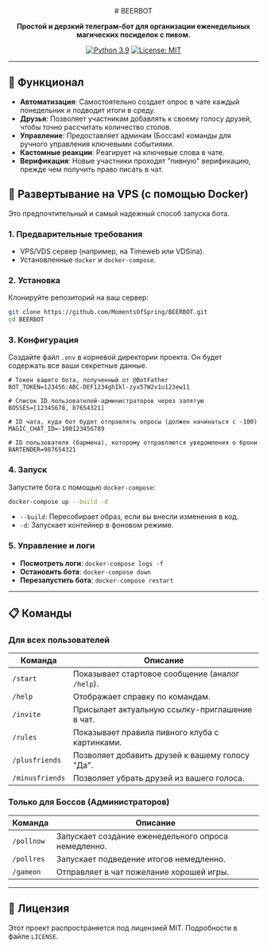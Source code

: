 <div align="center">
# BEERBOT

**Простой и дерзкий телеграм-бот для организации еженедельных магических посиделок с пивом.**

[![Python 3.9](https://img.shields.io/badge/python-3.9-blue.svg)](https://www.python.org/downloads/release/python-390/)
[![License: MIT](https://img.shields.io/badge/License-MIT-yellow.svg)](https://opensource.org/licenses/MIT)
</div>

---

## 🍺 Функционал

- **Автоматизация**: Самостоятельно создает опрос в чате каждый понедельник и подводит итоги в среду.
- **Друзья**: Позволяет участникам добавлять к своему голосу друзей, чтобы точно рассчитать количество столов.
- **Управление**: Предоставляет админам (Боссам) команды для ручного управления ключевыми событиями.
- **Кастомные реакции**: Реагирует на ключевые слова в чате.
- **Верификация**: Новые участники проходят "пивную" верификацию, прежде чем получить право писать в чат.

## 🚀 Развертывание на VPS (с помощью Docker)

Это предпочтительный и самый надежный способ запуска бота.

### 1. Предварительные требования

- VPS/VDS сервер (например, на Timeweb или VDSina).
- Установленные `docker` и `docker-compose`.

### 2. Установка

Клонируйте репозиторий на ваш сервер:
```bash
git clone https://github.com/MomentsOfSpring/BEERBOT.git
cd BEERBOT
```

### 3. Конфигурация

Создайте файл `.env` в корневой директории проекта. Он будет содержать все ваши секретные данные.

```env
# Токен вашего бота, полученный от @BotFather
BOT_TOKEN=123456:ABC-DEF1234ghIkl-zyx57W2v1u123ew11

# Список ID пользователей-администраторов через запятую
BOSSES=[12345678, 87654321]

# ID чата, куда бот будет отправлять опросы (должен начинаться с -100)
MAGIC_CHAT_ID=-100123456789

# ID пользователя (бармена), которому отправляются уведомления о брони
BARTENDER=987654321
```

### 4. Запуск

Запустите бота с помощью `docker-compose`:

```bash
docker-compose up --build -d
```
- `--build`: Пересобирает образ, если вы внесли изменения в код.
- `-d`: Запускает контейнер в фоновом режиме.

### 5. Управление и логи

- **Посмотреть логи**: `docker-compose logs -f`
- **Остановить бота**: `docker-compose down`
- **Перезапустить бота**: `docker-compose restart`

---

## 📋 Команды

### Для всех пользователей

| Команда         | Описание                                           |
|-----------------|----------------------------------------------------|
| `/start`        | Показывает стартовое сообщение (аналог `/help`).   |
| `/help`         | Отображает справку по командам.                    |
| `/invite`       | Присылает актуальную ссылку-приглашение в чат.     |
| `/rules`        | Показывает правила пивного клуба с картинками.     |
| `/plusfriends`  | Позволяет добавить друзей к вашему голосу "Да".      |
| `/minusfriends` | Позволяет убрать друзей из вашего голоса.          |

### Только для Боссов (Администраторов)

| Команда       | Описание                                              |
|---------------|-------------------------------------------------------|
| `/pollnow`    | Запускает создание еженедельного опроса немедленно.   |
| `/pollres`    | Запускает подведение итогов немедленно.               |
| `/gameon`     | Отправляет в чат пожелание хорошей игры.              |

---

## 📜 Лицензия

Этот проект распространяется под лицензией MIT. Подробности в файле `LICENSE`. 
